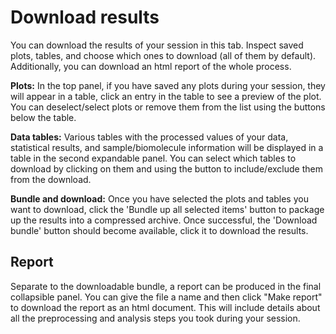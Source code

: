 # Download results

You can download the results of your session in this tab.  Inspect saved plots, tables, and choose which ones to download (all of them by default).  Additionally, you can download an html report of the whole process.

**Plots:**  In the top panel, if you have saved any plots during your session, they will appear in a table, click an entry in the table to see a preview of the plot.  You can deselect/select plots or remove them from the list using the buttons below the table.

**Data tables:**  Various tables with the processed values of your data, statistical results, and sample/biomolecule information will be displayed in a table in the second expandable panel.  You can select which tables to download by clicking on them and using the button to include/exclude them from the download.

**Bundle and download:**  Once you have selected the plots and tables you want to download, click the 'Bundle up all selected items' button to package up the results into a compressed archive.  Once successful, the 'Download bundle' button should become available, click it to download the results.

## Report

Separate to the downloadable bundle, a report can be produced in the final collapsible panel.  You can give the file a name and then click "Make report" to download the report as an html document.  This will include details about all the preprocessing and analysis steps you took during your session.
